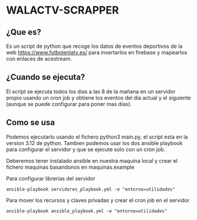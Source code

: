 
# WALACTV-SCRAPPER

## ¿Que es?
Es un script de python que recoge los datos de eventos deportivos de la web https://www.futbolenlatv.es/
para insertarlos en firebase y mapearlos con enlaces de acestream.

## ¿Cuando se ejecuta?
El script se ejecuta todos los dias a las 8 de la mañana en un servidor propio usando un cron job y obtiene los eventos del dia actual y el siguiente (aunque se puede configurar para poner mas días).

## Como se usa
Podemos ejecutarlo usando el fichero python3 main.py, el script esta en la version 3.12 de python.
Tambien podemos usar los dos ansible playbook para configurar el servidor y que se ejecute solo con un cron job.

Deberemos tener instalado ansible en nuestra maquina local y crear el fichero maquinas basandonos en maquinas.example

Para configurar librerias del servidor
```
ansible-playbook servidores_playbook.yml -e "entorno=utilidades"
```

Para mover los recursos y claves privadas y crear el cron job en el servidor
```
ansible-playbook ansible_playbook.yml -e "entorno=utilidades"
```
